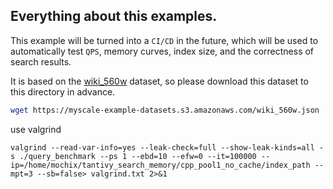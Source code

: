 ## Everything about this examples.

This example will be turned into a `CI/CD` in the future, which will be used to automatically test `QPS`, memory curves, index size, and the correctness of search results. 

It is based on the [wiki_560w](https://myscale-example-datasets.s3.amazonaws.com/wiki_560w.json) dataset, so please download this dataset to this directory in advance.

```bash
wget https://myscale-example-datasets.s3.amazonaws.com/wiki_560w.json
```

use valgrind
```
valgrind --read-var-info=yes --leak-check=full --show-leak-kinds=all -s ./query_benchmark --ps 1 --ebd=10 --efw=0 --it=100000 --ip=/home/mochix/tantivy_search_memory/cpp_pool1_no_cache/index_path --mpt=3 --sb=false> valgrind.txt 2>&1
```